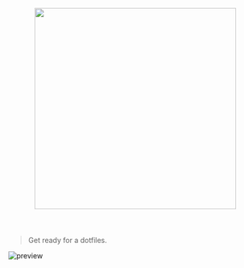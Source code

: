 <h1 align="center">
	<br>
	<img width="400" src="https://i.imgur.com/QD9AENa.png">
	<br>
	<br>
</h1>

>   Get ready for a dotfiles.

![preview](http://dotshare.it/public/images/uploads/1398.png)
